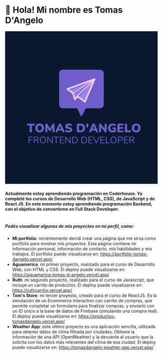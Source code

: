 # 👋 Hola! Mi nombre es Tomas D'Angelo
![](https://raw.githubusercontent.com/TomasDangelo/TomasDangelo/main/logo-td-2.png)

#### Actualmente estoy aprendiendo programación en Coderhouse. Ya completé los cursos de Desarrollo Web (HTML, CSS), de JavaScript y de React JS. En este momento estoy aprendiendo programación Backend, con el objetivo de convertirme en Full Stack Developer. 
#
##### Podés visualizar algunos de mis proyectos en mi perfil, como:
- **Mi portfolio**: recientemente decidí crear una página que me sirva como portfolio para mostrar mis proyectos. Esta página contiene mi información personal, información de contacto, mis habilidades y mis trabajos. El portfolio puede visualizarse en: https://portfolio-tomas-dangelo.vercel.app/
- **Aguamerica**: mi primer proyecto, realizado para el curso de Desarrollo Web, con HTML y CSS. El deploy puede visualizarse en: https://aguamerica-tomas-d-angelo.vercel.app/
- **Ruth**: mi segundo proyecto, realizado para el curso de Javascript, que incluye un carrito de productos. El deploy puede visualizarse en: https://ruthcarrito.vercel.app/
- **Tom's Store**: mi tercer proyecto, creado para el curso de ReactJS. Es la simulación de un Ecommerce interactivo con carrito de compras, que permite completar un formulario para finalizar compras, y enviarlo con un ID único a la base de datos de Firebase (simulando una compra real). El deploy puede visualizarse en: https://productos-tomasdangelo.vercel.app/
- **Weather App**: este último proyecto es una aplicación sencilla, utilizada para obtener datos de clima filtrada por ciudades. Obtiene la información de una API (OpenWeather) y la devuevle al usuario que la solicita con los datos más relevantes del clima de esa ciudad. El deploy puede visualizarse en: https://tomasdangelo-weather-app.vercel.app/
<!---
TomasDangelo/TomasDangelo is a ✨ special ✨ repository because its `README.md` (this file) appears on your GitHub profile.
You can click the Preview link to take a look at your changes.
--->
